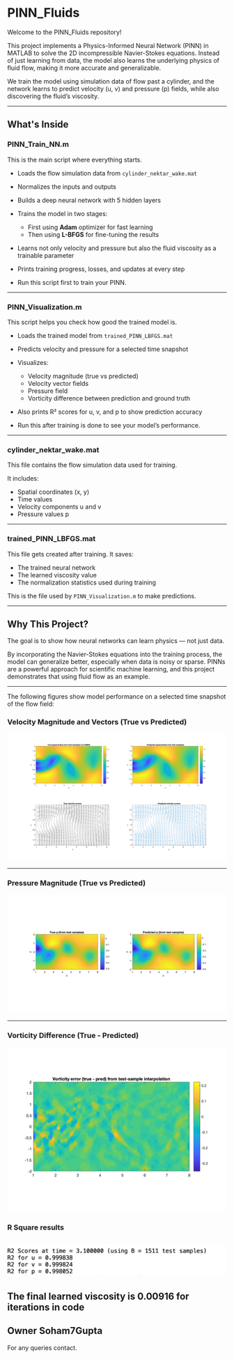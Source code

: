 # PINN_Fluids

Welcome to the PINN_Fluids repository!

This project implements a Physics-Informed Neural Network (PINN) in MATLAB to solve the 2D incompressible Navier-Stokes equations. Instead of just learning from data, the model also learns the underlying physics of fluid flow, making it more accurate and generalizable.

We train the model using simulation data of flow past a cylinder, and the network learns to predict velocity (u, v) and pressure (p) fields, while also discovering the fluid’s viscosity.

----------------------------

## What's Inside

### PINN_Train_NN.m

This is the main script where everything starts.

- Loads the flow simulation data from `cylinder_nektar_wake.mat`
- Normalizes the inputs and outputs
- Builds a deep neural network with 5 hidden layers
- Trains the model in two stages:
  - First using **Adam** optimizer for fast learning
  - Then using **L-BFGS** for fine-tuning the results
- Learns not only velocity and pressure but also the fluid viscosity as a trainable parameter
- Prints training progress, losses, and updates at every step

- Run this script first to train your PINN.

----------------------------------------

### PINN_Visualization.m

This script helps you check how good the trained model is.

- Loads the trained model from `trained_PINN_LBFGS.mat`
- Predicts velocity and pressure for a selected time snapshot
- Visualizes:
  - Velocity magnitude (true vs predicted)
  - Velocity vector fields
  - Pressure field
  - Vorticity difference between prediction and ground truth
- Also prints R² scores for u, v, and p to show prediction accuracy

- Run this after training is done to see your model’s performance.

-----------------------------

### cylinder_nektar_wake.mat

This file contains the flow simulation data used for training.

It includes:
- Spatial coordinates (x, y)
- Time values
- Velocity components u and v
- Pressure values p

-------------------------------

### trained_PINN_LBFGS.mat

This file gets created after training. It saves:
- The trained neural network
- The learned viscosity value
- The normalization statistics used during training

This is the file used by `PINN_Visualization.m` to make predictions.

------------------------------

## Why This Project?

The goal is to show how neural networks can learn physics — not just data.

By incorporating the Navier-Stokes equations into the training process, the model can generalize better, especially when data is noisy or sparse.
PINNs are a powerful approach for scientific machine learning, and this project demonstrates that using fluid flow as an example.

-------------------------------

The following figures show model performance on a selected time snapshot of the flow field:

### Velocity Magnitude and Vectors (True vs Predicted)
![Velocity Magnitudes](figures/velocity_magnitudes.png)


---

### Pressure Magnitude (True vs Predicted)
![Pressure Magnitudes](figures/pressure_magnitudes.png)

---

### Vorticity Difference (True - Predicted)
![Vorticity Error](figures/vorticity.png)

### R Square results
![R2_results](figures/R2.png)
-----------------------------

The final learned viscosity is 0.00916 for iterations in code
-----------------------------

Owner Soham7Gupta
-----------------------------
For any queries contact.

